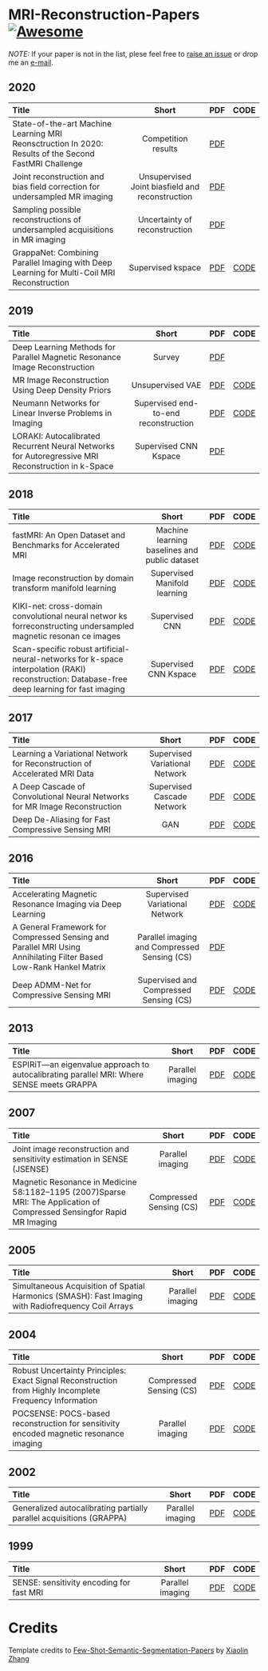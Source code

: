 # MRI-Reconstruction-Papers [![Awesome](https://awesome.re/badge.svg)](https://awesome.re)

*NOTE:* If your paper is not in the list, plese feel free to [raise an issue](https://github.com/jkkronk/MRI-Reconstruction-Papers/issues) or drop me an [e-mail](mailto:jonatank@ee.ethz.ch?subject=[GitHub]%mri_recon%papers).

## 2020
| Title | Short | PDF | CODE |
| :-----|:---:|:---:|:----:|
| State-of-the-art Machine Learning MRI Reonsctruction In 2020: Results of the Second FastMRI Challenge | Competition results | [PDF](https://hal.archives-ouvertes.fr/hal-03066150/document) | |
| Joint reconstruction and bias field correction for undersampled MR imaging | Unsupervised Joint biasfield and reconstruction | [PDF](https://arxiv.org/pdf/2007.13123v1.pdf) | |
| Sampling possible reconstructions of undersampled acquisitions in MR imaging | Uncertainty of reconstruction | [PDF](https://arxiv.org/pdf/2010.00042.pdf) | |
| GrappaNet: Combining Parallel Imaging with Deep Learning for Multi-Coil MRI Reconstruction | Supervised kspace | [PDF](https://arxiv.org/pdf/1910.12325v4.pdf) | [CODE](https://github.com/facebookresearch/fastMRI) |

## 2019
| Title | Short | PDF | CODE |
| :-----|:---:|:---:|:----:|
| Deep Learning Methods for Parallel Magnetic Resonance Image Reconstruction | Survey | [PDF](https://arxiv.org/pdf/1904.01112.pdf) | |
| MR Image Reconstruction Using Deep Density Priors | Unsupervised VAE | [PDF](https://arxiv.org/pdf/1904.01112.pdf) | [CODE](https://github.com/kctezcan/ddp_recon) |
| Neumann Networks for Linear Inverse Problems in Imaging | Supervised end-to-end reconstruction | [PDF](https://arxiv.org/pdf/1901.03707.pdf) | [CODE](https://dgilton.github.io/neumann_networks/) |
| LORAKI: Autocalibrated Recurrent Neural Networks for Autoregressive MRI Reconstruction in k-Space | Supervised CNN Kspace | [PDF](https://arxiv.org/pdf/1904.09390.pdf) |  |

## 2018
| Title | Short | PDF | CODE |
| :-----|:---:|:---:|:----:|
| fastMRI: An Open Dataset and Benchmarks for Accelerated MRI | Machine learning baselines and public dataset | [PDF](https://arxiv.org/pdf/1811.08839.pdf) | [CODE](https://github.com/facebookresearch/fastMRI/) |
|  Image reconstruction by domain transform manifold learning | Supervised Manifold learning | [PDF](https://arxiv.org/pdf/1704.08841.pdf) | [CODE](https://github.com/chongduan/MRI-AUTOMAP) |
| KIKI-net: cross-domain convolutional neural networ ks forreconstructing undersampled magnetic resonan ce images | Supervised CNN | [PDF](https://onlinelibrary.wiley.com/doi/epdf/10.1002/mrm.27201) | [CODE](https://github.com/zaccharieramzi/fastmri-reproducible-benchmark) |
| Scan-specific robust artificial-neural-networks for k-space interpolation (RAKI) reconstruction: Database-free deep learning for fast imaging | Supervised CNN Kspace | [PDF](https://onlinelibrary.wiley.com/doi/epdf/10.1002/mrm.27420) | [CODE](https://github.com/zczam/RAKI) |


## 2017
| Title | Short | PDF | CODE |
| :-----|:---:|:---:|:----:|
| Learning a Variational Network for Reconstruction of Accelerated MRI Data | Supervised Variational Network | [PDF](https://arxiv.org/pdf/1704.00447.pdf) | [CODE](https://github.com/VLOGroup/mri-variationalnetwork) |
| A Deep Cascade of Convolutional Neural Networks for MR Image Reconstruction | Supervised Cascade Network | [PDF](https://arxiv.org/pdf/1703.00555.pdf) | [CODE](https://github.com/js3611/Deep-MRI-Reconstruction) |
| Deep De-Aliasing for Fast Compressive Sensing MRI | GAN | [PDF](https://arxiv.org/pdf/1705.07137.pdf) | [CODE](https://github.com/tensorlayer/DAGAN) |

## 2016
| Title | Short | PDF | CODE |
| :-----|:---:|:---:|:----:|
| Accelerating Magnetic Resonance Imaging via Deep Learning | Supervised Variational Network | [PDF](https://www.ncbi.nlm.nih.gov/pmc/articles/PMC6839781/) | [CODE](--) |
| A General Framework for Compressed Sensing and Parallel MRI Using Annihilating Filter Based Low-Rank Hankel Matrix | Parallel imaging and Compressed Sensing (CS) | [PDF](https://ieeexplore.ieee.org/stamp/stamp.jsp?tp=&arnumber=7547372) | |
| Deep ADMM-Net for Compressive Sensing MRI | Supervised and Compressed Sensing (CS) | [PDF](https://papers.nips.cc/paper/2016/file/1679091c5a880faf6fb5e6087eb1b2dc-Paper.pdf) | [CODE](https://github.com/yangyan92/Deep-ADMM-Net) |

## 2013
| Title | Short | PDF | CODE |
| :-----|:---:|:---:|:----:|
| ESPIRiT—an eigenvalue approach to autocalibrating parallel MRI: Where SENSE meets GRAPPA | Parallel imaging | [PDF](https://onlinelibrary.wiley.com/doi/epdf/10.1002/mrm.24751) | [CODE](https://github.com/mikgroup/sigpy) |

## 2007
| Title | Short | PDF | CODE |
| :-----|:---:|:---:|:----:|
| Joint image reconstruction and sensitivity estimation in SENSE (JSENSE) | Parallel imaging | [PDF](https://onlinelibrary.wiley.com/doi/epdf/10.1002/mrm.21245) | [CODE](https://github.com/jkkronk/jsense_mri_reconstruction) |
| Magnetic Resonance in Medicine 58:1182–1195 (2007)Sparse MRI: The Application of Compressed Sensingfor Rapid MR Imaging | Compressed Sensing (CS) | [PDF](https://onlinelibrary.wiley.com/doi/epdf/10.1002/mrm.21391) | [CODE](https://github.com/peng-cao/mripy) |

## 2005
| Title | Short | PDF | CODE |
| :-----|:---:|:---:|:----:|
| Simultaneous Acquisition of Spatial Harmonics (SMASH): Fast Imaging with Radiofrequency Coil Arrays | Parallel imaging | [PDF](https://onlinelibrary.wiley.com/doi/epdf/10.1002/mrm.1910380414) | [CODE](--) |

## 2004
| Title | Short | PDF | CODE |
| :-----|:---:|:---:|:----:|
| Robust Uncertainty Principles: Exact Signal Reconstruction from Highly Incomplete Frequency Information | Compressed Sensing (CS) | [PDF](https://arxiv.org/pdf/math/0409186.pdf) | [CODE](https://github.com/peng-cao/mripy) |
| POCSENSE: POCS-based reconstruction for sensitivity encoded magnetic resonance imaging | Parallel imaging | [PDF](https://onlinelibrary.wiley.com/doi/epdf/10.1002/mrm.20285) | [CODE](https://mrirecon.github.io/bart/) |

## 2002
| Title | Short | PDF | CODE |
| :-----|:---:|:---:|:----:|
| Generalized autocalibrating partially parallel acquisitions (GRAPPA) | Parallel imaging | [PDF](https://onlinelibrary.wiley.com/doi/full/10.1002/mrm.10171?sid=nlm%3Apubmed) | [CODE](https://github.com/tetianadadakova/Tutorial-MRI-Reconstruction-Using-GRAPPA) |


## 1999
| Title | Short | PDF | CODE |
| :-----|:---:|:---:|:----:|
| SENSE: sensitivity encoding for fast MRI | Parallel imaging | [PDF](https://onlinelibrary.wiley.com/doi/epdf/10.1002/%28SICI%291522-2594%28199911%2942%3A5%3C952%3A%3AAID-MRM16%3E3.0.CO%3B2-S) | [CODE](https://github.com/mikgroup/sigpy) |

# Credits 
Template credits to [Few-Shot-Semantic-Segmentation-Papers](https://github.com/xiaomengyc/Few-Shot-Semantic-Segmentation-Papers) by [Xiaolin Zhang](https://github.com/xiaomengyc) 
